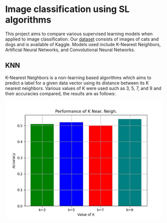 # Image classification using SL algorithms

This project aims to compare various supervised learning models when applied to 
image classification. Our [dataset](https://www.kaggle.com/datasets/tongpython/cat-and-dog) consists of images of cats and dogs and is available of Kaggle.
Models used include K-Nearest Neighbors, Artificial Neural Networks, and Convolutional Neural Networks.

## KNN

K-Nearest Neighbors is a non-learning based algorithms which aims to predict a label for a given data vector using its distance between its K nearest neighbors.
Various values of K were used such as 3, 5, 7, and 9 and their accuracies compared, the results are as follows:

![KNN](/knn/knn_performance.jpg)
